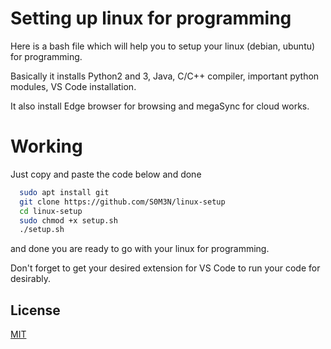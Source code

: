 
# Setting up linux for programming

Here is a bash file which will help you to setup your linux (debian, ubuntu) for programming.

Basically it installs Python2 and 3, Java, C/C++ compiler, important python modules, VS Code installation.

It also install Edge browser for browsing and megaSync for cloud works.

# Working
Just copy and paste the code below and done

```bash
  sudo apt install git
  git clone https://github.com/S0M3N/linux-setup
  cd linux-setup
  sudo chmod +x setup.sh
  ./setup.sh
```

and done you are ready to go with your linux for programming.

Don't forget to get your desired extension for VS Code to run your code for desirably.

## License

[MIT](https://github.com/S0M3N/linux-setup/blob/master/LICENSE)

